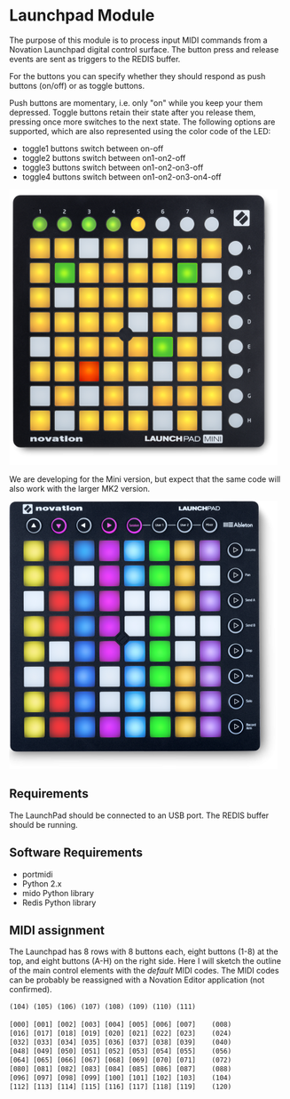 # Launchpad Module

The purpose of this module is to process input MIDI commands from a Novation Launchpad digital control surface. The button press and release events are sent as triggers to the REDIS buffer.

For the buttons you can specify whether they should respond as push buttons (on/off) or as toggle buttons.

Push buttons are momentary, i.e. only "on" while you keep your them depressed. Toggle buttons retain their state after you release them, pressing once more switches to the next state. The following options are supported, which are also represented using the color code of the LED:

  * toggle1 buttons switch between on-off
  * toggle2 buttons switch between on1-on2-off
  * toggle3 buttons switch between on1-on2-on3-off
  * toggle4 buttons switch between on1-on2-on3-on4-off

![Launchpad mini](./launchpad-mini.png)

We are developing for the Mini version, but expect that the same code will also work with the larger MK2 version.

![Launchpad MK2](./launchpad-mk2.png)

## Requirements

The LaunchPad should be connected to an USB port.
The REDIS buffer should be running.

## Software Requirements

- portmidi
- Python 2.x
- mido Python library
- Redis Python library

## MIDI assignment

The Launchpad has 8 rows with 8 buttons each, eight buttons (1-8) at the top, and eight buttons (A-H) on the right side. Here I will sketch the outline of the main control elements with the *default* MIDI codes. The MIDI codes can be probably be reassigned with a Novation Editor application (not confirmed).

```
(104) (105) (106) (107) (108) (109) (110) (111)

[000] [001] [002] [003] [004] [005] [006] [007]    (008)
[016] [017] [018] [019] [020] [021] [022] [023]    (024)
[032] [033] [034] [035] [036] [037] [038] [039]    (040)
[048] [049] [050] [051] [052] [053] [054] [055]    (056)
[064] [065] [066] [067] [068] [069] [070] [071]    (072)
[080] [081] [082] [083] [084] [085] [086] [087]    (088)
[096] [097] [098] [099] [100] [101] [102] [103]    (104)
[112] [113] [114] [115] [116] [117] [118] [119]    (120)
```
